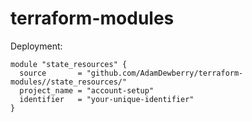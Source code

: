 # terraform-modules

Deployment:

    module "state_resources" {
      source       = "github.com/AdamDewberry/terraform-modules//state_resources/"
      project_name = "account-setup"
      identifier   = "your-unique-identifier"
    }
